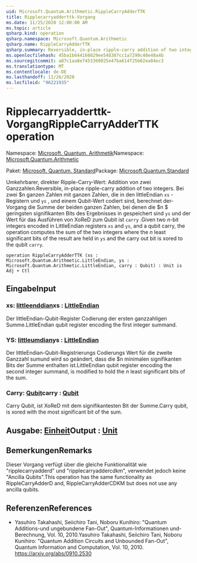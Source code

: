```yaml
---
uid: Microsoft.Quantum.Arithmetic.RippleCarryAdderTTK
title: Ripplecarryadderttk-Vorgang
ms.date: 11/25/2020 12:00:00 AM
ms.topic: article
qsharp.kind: operation
qsharp.namespace: Microsoft.Quantum.Arithmetic
qsharp.name: RippleCarryAdderTTK
qsharp.summary: Reversible, in-place ripple-carry addition of two integers. Given two $n$-bit integers encoded in LittleEndian registers `xs` and `ys`, and a qubit carry, the operation computes the sum of the two integers where the $n$ least significant bits of the result are held in `ys` and the carry out bit is xored to the qubit `carry`.
ms.openlocfilehash: 45ba1b644166029ee548307cc1a7290c48e48a4b
ms.sourcegitcommit: a87c1aa8e7453360025e47ba614f25b02ea84ec3
ms.translationtype: MT
ms.contentlocale: de-DE
ms.lasthandoff: 11/26/2020
ms.locfileid: "96221935"
---
```

# <a name="ripplecarryadderttk-operation"></a><span data-ttu-id="ff5d9-102">Ripplecarryadderttk-Vorgang</span><span class="sxs-lookup"><span data-stu-id="ff5d9-102">RippleCarryAdderTTK operation</span></span>

<span data-ttu-id="ff5d9-103">Namespace: [Microsoft. Quantum. Arithmetik](xref:Microsoft.Quantum.Arithmetic)</span><span class="sxs-lookup"><span data-stu-id="ff5d9-103">Namespace: [Microsoft.Quantum.Arithmetic](xref:Microsoft.Quantum.Arithmetic)</span></span>

<span data-ttu-id="ff5d9-104">Paket: [Microsoft. Quantum. Standard](https://nuget.org/packages/Microsoft.Quantum.Standard)</span><span class="sxs-lookup"><span data-stu-id="ff5d9-104">Package: [Microsoft.Quantum.Standard](https://nuget.org/packages/Microsoft.Quantum.Standard)</span></span>


<span data-ttu-id="ff5d9-105">Umkehrbarer, direkter Ripple-Carry-Wert: Addition von zwei Ganzzahlen.</span><span class="sxs-lookup"><span data-stu-id="ff5d9-105">Reversible, in-place ripple-carry addition of two integers.</span></span>
<span data-ttu-id="ff5d9-106">Bei zwei $n ganzen Zahlen mit ganzen Zahlen, die in den littleEndian `xs` -Registern und `ys` , und einem Qubit-Wert codiert sind, berechnet der-Vorgang die Summe der beiden ganzen Zahlen, bei denen die $n $ geringsten signifikanten Bits des Ergebnisses in gespeichert sind `ys` und der Wert für das Ausführen von XoReD zum Qubit ist `carry` .</span><span class="sxs-lookup"><span data-stu-id="ff5d9-106">Given two $n$-bit integers encoded in LittleEndian registers `xs` and `ys`, and a qubit carry, the operation computes the sum of the two integers where the $n$ least significant bits of the result are held in `ys` and the carry out bit is xored to the qubit `carry`.</span></span>

```qsharp
operation RippleCarryAdderTTK (xs : Microsoft.Quantum.Arithmetic.LittleEndian, ys : Microsoft.Quantum.Arithmetic.LittleEndian, carry : Qubit) : Unit is Adj + Ctl
```


## <a name="input"></a><span data-ttu-id="ff5d9-107">Eingabe</span><span class="sxs-lookup"><span data-stu-id="ff5d9-107">Input</span></span>

### <a name="xs--littleendian"></a><span data-ttu-id="ff5d9-108">xs: [littleenddian](xref:Microsoft.Quantum.Arithmetic.LittleEndian)</span><span class="sxs-lookup"><span data-stu-id="ff5d9-108">xs : [LittleEndian](xref:Microsoft.Quantum.Arithmetic.LittleEndian)</span></span>

<span data-ttu-id="ff5d9-109">Der littleEndian-Qubit-Register Codierung der ersten ganzzahligen Summe.</span><span class="sxs-lookup"><span data-stu-id="ff5d9-109">LittleEndian qubit register encoding the first integer summand.</span></span>


### <a name="ys--littleendian"></a><span data-ttu-id="ff5d9-110">YS: [littleumdian](xref:Microsoft.Quantum.Arithmetic.LittleEndian)</span><span class="sxs-lookup"><span data-stu-id="ff5d9-110">ys : [LittleEndian](xref:Microsoft.Quantum.Arithmetic.LittleEndian)</span></span>

<span data-ttu-id="ff5d9-111">Der littleEndian-Qubit-Registrierungs Codierungs Wert für die zweite Ganzzahl sumund wird so geändert, dass die $n minimalen signifikanten Bits der Summe enthalten ist.</span><span class="sxs-lookup"><span data-stu-id="ff5d9-111">LittleEndian qubit register encoding the second integer summand, is modified to hold the $n$ least significant bits of the sum.</span></span>


### <a name="carry--qubit"></a><span data-ttu-id="ff5d9-112">Carry: [Qubit](xref:microsoft.quantum.lang-ref.qubit)</span><span class="sxs-lookup"><span data-stu-id="ff5d9-112">carry : [Qubit](xref:microsoft.quantum.lang-ref.qubit)</span></span>

<span data-ttu-id="ff5d9-113">Carry Qubit, ist XoReD mit dem signifikantesten Bit der Summe.</span><span class="sxs-lookup"><span data-stu-id="ff5d9-113">Carry qubit, is xored with the most significant bit of the sum.</span></span>



## <a name="output--unit"></a><span data-ttu-id="ff5d9-114">Ausgabe: [Einheit](xref:microsoft.quantum.lang-ref.unit)</span><span class="sxs-lookup"><span data-stu-id="ff5d9-114">Output : [Unit](xref:microsoft.quantum.lang-ref.unit)</span></span>



## <a name="remarks"></a><span data-ttu-id="ff5d9-115">Bemerkungen</span><span class="sxs-lookup"><span data-stu-id="ff5d9-115">Remarks</span></span>

<span data-ttu-id="ff5d9-116">Dieser Vorgang verfügt über die gleiche Funktionalität wie "ripplecarryadderd" und "ripplecarryaddercdkm", verwendet jedoch keine "Ancilla Qubits".</span><span class="sxs-lookup"><span data-stu-id="ff5d9-116">This operation has the same functionality as RippleCarryAdderD and, RippleCarryAdderCDKM but does not use any ancilla qubits.</span></span>

## <a name="references"></a><span data-ttu-id="ff5d9-117">Referenzen</span><span class="sxs-lookup"><span data-stu-id="ff5d9-117">References</span></span>

- <span data-ttu-id="ff5d9-118">Yasuhiro Takahashi, Seiichiro Tani, Noboru Kunihiro: "Quantum Additions-und ungebundene Fan-Out", Quantum-Informationen und-Berechnung, Vol. 10, 2010.</span><span class="sxs-lookup"><span data-stu-id="ff5d9-118">Yasuhiro Takahashi, Seiichiro Tani, Noboru Kunihiro: "Quantum Addition Circuits and Unbounded Fan-Out", Quantum Information and Computation, Vol. 10, 2010.</span></span>
  https://arxiv.org/abs/0910.2530